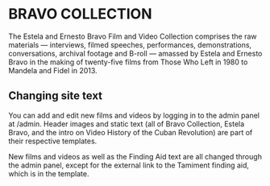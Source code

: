 # BRAVO COLLECTION

The Estela and Ernesto Bravo Film and Video Collection comprises the raw materials — interviews, filmed speeches, performances, demonstrations, conversations, archival footage and B-roll — amassed by Estela and Ernesto Bravo in the making of twenty-five films from Those Who Left in 1980 to Mandela and Fidel in 2013.

## Changing site text

You can add and edit new films and videos by logging in to the admin panel at /admin.  Header images and static text (all of Bravo Collection, Estela Bravo, and the intro on Video History of the Cuban Revolution) are part of their respective templates.   

New films and videos as well as the Finding Aid text are all changed through the admin panel, except for the external link to the Tamiment finding aid, which is in the template.
